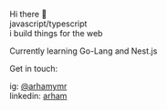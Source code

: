 <p> Hi there 👋 <br/>javascript/typescript<br/>i build things for the web</p>

<p> Currently learning Go-Lang and Nest.js </p>

<p>Get in touch:</p>
<p> ig: <a href="https://www.instagram.com/arhamymr"  target="_blank">@arhamymr </a> <br/>
 linkedin: <a href="https://www.linkedin.com/in/arhamymr/" target="_blank">arham</a> </p>
